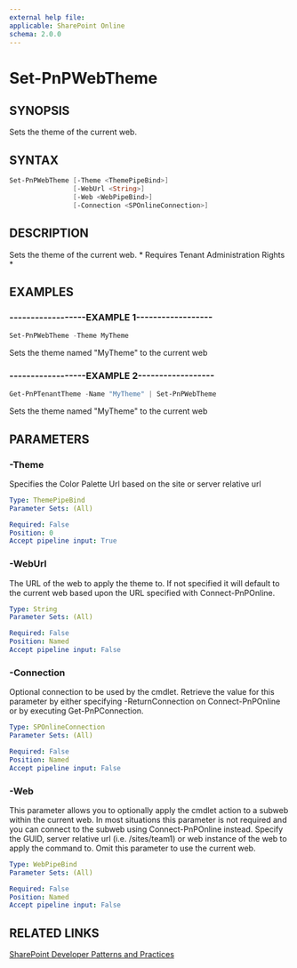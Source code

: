 ```yaml
---
external help file:
applicable: SharePoint Online
schema: 2.0.0
---
```

# Set-PnPWebTheme

## SYNOPSIS
Sets the theme of the current web.

## SYNTAX 

```powershell
Set-PnPWebTheme [-Theme <ThemePipeBind>]
                [-WebUrl <String>]
                [-Web <WebPipeBind>]
                [-Connection <SPOnlineConnection>]
```

## DESCRIPTION
Sets the theme of the current web. * Requires Tenant Administration Rights *

## EXAMPLES

### ------------------EXAMPLE 1------------------
```powershell
Set-PnPWebTheme -Theme MyTheme
```

Sets the theme named "MyTheme" to the current web

### ------------------EXAMPLE 2------------------
```powershell
Get-PnPTenantTheme -Name "MyTheme" | Set-PnPWebTheme
```

Sets the theme named "MyTheme" to the current web

## PARAMETERS

### -Theme
Specifies the Color Palette Url based on the site or server relative url

```yaml
Type: ThemePipeBind
Parameter Sets: (All)

Required: False
Position: 0
Accept pipeline input: True
```

### -WebUrl
The URL of the web to apply the theme to. If not specified it will default to the current web based upon the URL specified with Connect-PnPOnline.

```yaml
Type: String
Parameter Sets: (All)

Required: False
Position: Named
Accept pipeline input: False
```

### -Connection
Optional connection to be used by the cmdlet. Retrieve the value for this parameter by either specifying -ReturnConnection on Connect-PnPOnline or by executing Get-PnPConnection.

```yaml
Type: SPOnlineConnection
Parameter Sets: (All)

Required: False
Position: Named
Accept pipeline input: False
```

### -Web
This parameter allows you to optionally apply the cmdlet action to a subweb within the current web. In most situations this parameter is not required and you can connect to the subweb using Connect-PnPOnline instead. Specify the GUID, server relative url (i.e. /sites/team1) or web instance of the web to apply the command to. Omit this parameter to use the current web.

```yaml
Type: WebPipeBind
Parameter Sets: (All)

Required: False
Position: Named
Accept pipeline input: False
```

## RELATED LINKS

[SharePoint Developer Patterns and Practices](http://aka.ms/sppnp)